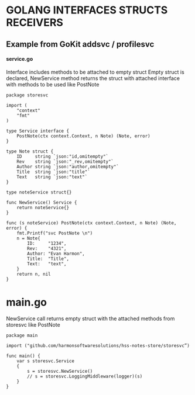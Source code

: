 # GOLANG INTERFACES STRUCTS RECEIVERS

## Example from GoKit addsvc / profilesvc

#### service.go
Interface includes methods to be attached to empty struct
Empty struct is declared, NewService method returns the struct with attached
interface with methods to be used like PostNote
```
package storesvc

import (
    "context"
    "fmt"
)

type Service interface {
    PostNote(ctx context.Context, n Note) (Note, error)
}

type Note struct {
    ID     string `json:"id,omitempty"`
    Rev    string `json:"_rev,omitempty"`
    Author string `json:"author,omitempty"`
    Title  string `json:"title"`
    Text   string `json:"text"`
}

type noteService struct{}

func NewService() Service {
    return noteService{}
}

func (s noteService) PostNote(ctx context.Context, n Note) (Note, error) {
    fmt.Printf("svc PostNote \n")
    n = Note{
        ID:     "1234",
        Rev:    "4321",
        Author: "Evan Harmon",
        Title:  "Title",
        Text:   "text",
    }
    return n, nil
}
```

# main.go
NewService call returns empty struct with the attached methods from storesvc
like PostNote
```
package main

import ("github.com/harmonsoftwaresolutions/hss-notes-store/storesvc”)

func main() {
    var s storesvc.Service
    {
        s = storesvc.NewService()
        // s = storesvc.LoggingMiddleware(logger)(s)
    }
}
```
